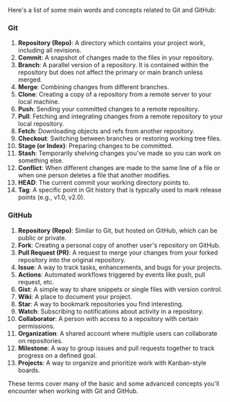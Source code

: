 Here's a list of some main words and concepts related to Git and GitHub:

### Git
1. **Repository (Repo)**: A directory which contains your project work, including all revisions.
2. **Commit**: A snapshot of changes made to the files in your repository.
3. **Branch**: A parallel version of a repository. It is contained within the repository but does not affect the primary or main branch unless merged.
4. **Merge**: Combining changes from different branches.
5. **Clone**: Creating a copy of a repository from a remote server to your local machine.
6. **Push**: Sending your committed changes to a remote repository.
7. **Pull**: Fetching and integrating changes from a remote repository to your local repository.
8. **Fetch**: Downloading objects and refs from another repository.
9. **Checkout**: Switching between branches or restoring working tree files.
10. **Stage (or Index)**: Preparing changes to be committed.
11. **Stash**: Temporarily shelving changes you've made so you can work on something else.
12. **Conflict**: When different changes are made to the same line of a file or when one person deletes a file that another modifies.
13. **HEAD**: The current commit your working directory points to.
14. **Tag**: A specific point in Git history that is typically used to mark release points (e.g., v1.0, v2.0).

### GitHub
1. **Repository (Repo)**: Similar to Git, but hosted on GitHub, which can be public or private.
2. **Fork**: Creating a personal copy of another user's repository on GitHub.
3. **Pull Request (PR)**: A request to merge your changes from your forked repository into the original repository.
4. **Issue**: A way to track tasks, enhancements, and bugs for your projects.
5. **Actions**: Automated workflows triggered by events like push, pull request, etc.
6. **Gist**: A simple way to share snippets or single files with version control.
7. **Wiki**: A place to document your project.
8. **Star**: A way to bookmark repositories you find interesting.
9. **Watch**: Subscribing to notifications about activity in a repository.
10. **Collaborator**: A person with access to a repository with certain permissions.
11. **Organization**: A shared account where multiple users can collaborate on repositories.
12. **Milestone**: A way to group issues and pull requests together to track progress on a defined goal.
13. **Projects**: A way to organize and prioritize work with Kanban-style boards.

These terms cover many of the basic and some advanced concepts you'll encounter when working with Git and GitHub.
